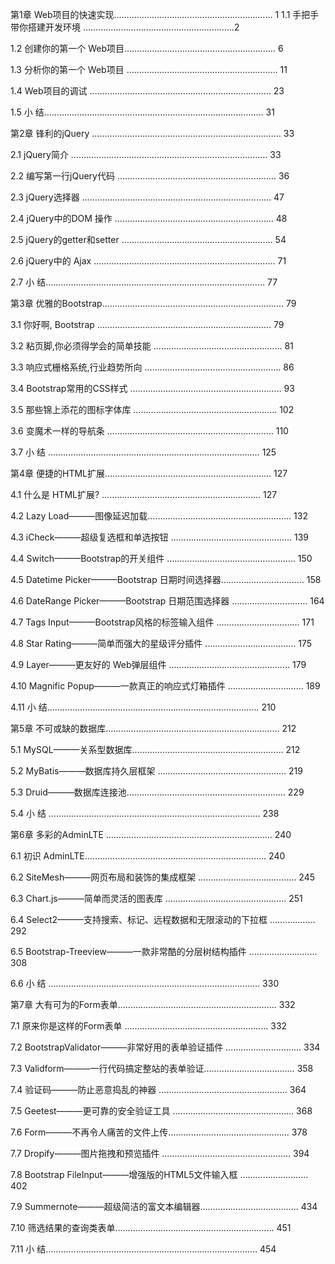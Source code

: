 第1章 Web项目的快速实现……………………………………………………… 1
1.1 手把手带你搭建开发环境 ……………………………………………………2

1.2 创建你的第一个 Web项目…………………………………………………… 6

1.3 分析你的第一个 Web项目 …………………………………………………… 11

1.4 Web项目的调试 ……………………………………………………………… 23

1.5 小 结…………………………………………………………………………… 31

第2章 锋利的jQuery ………………………………………………………………… 33

2.1 jQuery简介 …………………………………………………………………… 33

2.2 编写第一行jQuery代码 ……………………………………………………… 36

2.3 jQuery选择器 ………………………………………………………………… 47

2.4 jQuery中的DOM 操作 ……………………………………………………… 48

2.5 jQuery的getter和setter …………………………………………………… 54

2.6 jQuery中的 Ajax ……………………………………………………………… 71

2.7 小 结…………………………………………………………………………… 77

第3章 优雅的Bootstrap……………………………………………………………… 79

3.1 你好啊, Bootstrap …………………………………………………………… 79

3.2 粘页脚,你必须得学会的简单技能 …………………………………………… 81

3.3 响应式栅格系统,行业趋势所向 ……………………………………………… 86

3.4 Bootstrap常用的CSS样式 …………………………………………………… 93

3.5 那些锦上添花的图标字体库 ………………………………………………… 102

3.6 变魔术一样的导航条 ………………………………………………………… 110

3.7 小 结 ………………………………………………………………………… 125

第4章 便捷的HTML扩展………………………………………………………… 127

4.1 什么是 HTML扩展? ……………………………………………………… 127

4.2 Lazy Load———图像延迟加载………………………………………………… 132

4.3 iCheck———超级复选框和单选按钮 ………………………………………… 139

4.4 Switch———Bootstrap的开关组件 …………………………………………… 150

4.5 Datetime Picker———Bootstrap 日期时间选择器…………………………… 158

4.6 DateRange Picker———Bootstrap 日期范围选择器 ………………………… 164

4.7 Tags Input———Bootstrap风格的标签输入组件 …………………………… 171

4.8 Star Rating———简单而强大的星级评分插件 ……………………………… 175

4.9 Layer———更友好的 Web弹层组件 ………………………………………… 179

4.10 Magnific Popup———一款真正的响应式灯箱插件 ………………………… 189

4.11 小 结………………………………………………………………………… 210

第5章 不可或缺的数据库…………………………………………………………… 212

5.1 MySQL———关系型数据库…………………………………………………… 212

5.2 MyBatis———数据库持久层框架 …………………………………………… 219

5.3 Druid———数据库连接池……………………………………………………… 229

5.4 小 结 ………………………………………………………………………… 238

第6章 多彩的AdminLTE ………………………………………………………… 240

6.1 初识 AdminLTE……………………………………………………………… 240

6.2 SiteMesh———网页布局和装饰的集成框架 ………………………………… 245

6.3 Chart.js———简单而灵活的图表库 ………………………………………… 251

6.4 Select2———支持搜索、标记、远程数据和无限滚动的下拉框 ……………… 292

6.5 Bootstrap-Treeview———一款非常酷的分层树结构插件 ……………………… 308

6.6 小 结 ………………………………………………………………………… 330

第7章 大有可为的Form表单……………………………………………………… 332

7.1 原来你是这样的Form表单 ………………………………………………… 332

7.2 BootstrapValidator———非常好用的表单验证插件 ………………………… 334

7.3 Validform———一行代码搞定整站的表单验证……………………………… 358

7.4 验证码———防止恶意捣乱的神器 …………………………………………… 364

7.5 Geetest———更可靠的安全验证工具 ………………………………………… 368

7.6 Form———不再令人痛苦的文件上传………………………………………… 378

7.7 Dropify———图片拖拽和预览插件 …………………………………………… 394

7.8 Bootstrap FileInput———增强版的HTML5文件输入框 ……………………… 402

7.9 Summernote———超级简洁的富文本编辑器………………………………… 434

7.10 筛选结果的查询类表单……………………………………………………… 451

7.11 小 结………………………………………………………………………… 454
